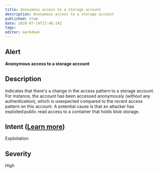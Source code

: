 ```yaml
---
title: Anonymous access to a storage account
description: Anonymous access to a storage account
published: true
date: 2020-07-14T17:46:14Z
tags:
editor: markdown
---
```


## Alert
**Anonymous access to a storage account**

## Description
Indicates that there's a change in the access pattern to a storage account. For instance, the account has been accessed anonymously (without any authentication), which is unexpected compared to the recent access pattern on this account. A potential cause is that an attacker has exploited public read access to a container that holds blob storage.

## Intent ([Learn more](/public/security/alerts/intentions.md))
Exploitation

## Severity
High




